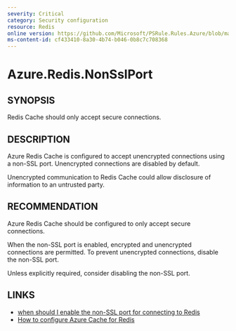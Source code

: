 ```yaml
---
severity: Critical
category: Security configuration
resource: Redis
online version: https://github.com/Microsoft/PSRule.Rules.Azure/blob/master/docs/rules/en/Azure.Redis.NonSslPort.md
ms-content-id: cf433410-8a30-4b74-b046-0b8c7c708368
---
```


# Azure.Redis.NonSslPort

## SYNOPSIS

Redis Cache should only accept secure connections.

## DESCRIPTION

Azure Redis Cache is configured to accept unencrypted connections using a non-SSL port.
Unencrypted connections are disabled by default.

Unencrypted communication to Redis Cache could allow disclosure of information to an untrusted party.

## RECOMMENDATION

Azure Redis Cache should be configured to only accept secure connections.

When the non-SSL port is enabled, encrypted and unencrypted connections are permitted.
To prevent unencrypted connections, disable the non-SSL port.

Unless explicitly required, consider disabling the non-SSL port.

## LINKS

- [when should I enable the non-SSL port for connecting to Redis](https://docs.microsoft.com/en-us/azure/azure-cache-for-redis/cache-faq#when-should-i-enable-the-non-ssl-port-for-connecting-to-redis)
- [How to configure Azure Cache for Redis](https://docs.microsoft.com/en-us/azure/azure-cache-for-redis/cache-configure#access-ports)
